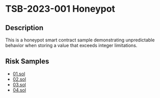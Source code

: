 
# TSB-2023-001 Honeypot
## Description

This is a honeypot smart contract sample demonstrating unpredictable behavior when storing a value that exceeds integer limitations.

## Risk Samples
 
- [01.sol](https://github.com/cryptousersecurity/token-security-benchmark/blob/main/src/TSB-2023-001/samples/01.sol) 
- [02.sol](https://github.com/cryptousersecurity/token-security-benchmark/blob/main/src/TSB-2023-001/samples/02.sol) 
- [03.sol](https://github.com/cryptousersecurity/token-security-benchmark/blob/main/src/TSB-2023-001/samples/03.sol) 
- [04.sol](https://github.com/cryptousersecurity/token-security-benchmark/blob/main/src/TSB-2023-001/samples/04.sol)
